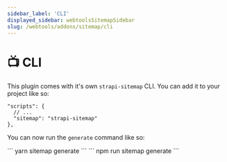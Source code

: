 ```yaml
---
sidebar_label: 'CLI'
displayed_sidebar: webtoolsSitemapSidebar
slug: /webtools/addons/sitemap/cli
---
```


# 📺 CLI

This plugin comes with it's own `strapi-sitemap` CLI.
You can add it to your project like so:

```
"scripts": {
  // ...
  "sitemap": "strapi-sitemap"
},
```

You can now run the `generate` command like so:

<Tabs groupId="yarn-npm">
  <TabItem value="yarn" label="Yarn">
    ```
    yarn sitemap generate
    ```
  </TabItem>
  <TabItem value="npm" label="NPM">
    ```
    npm run sitemap generate
    ```
  </TabItem>
</Tabs>
